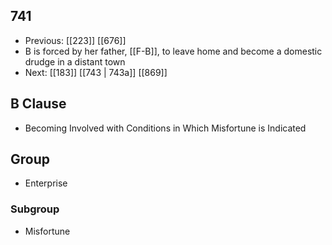 ## 741
- Previous: [[223]] [[676]] 
- B is forced by her father, [[F-B]], to leave home and become a domestic drudge in a distant town
- Next: [[183]] [[743 | 743a]] [[869]] 

## B Clause
- Becoming Involved with Conditions in Which Misfortune is Indicated

## Group
- Enterprise

### Subgroup
- Misfortune

